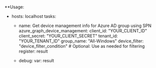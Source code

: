 **Usage:
- hosts: localhost
  tasks:
    - name: Get device management info for Azure AD group using SPN
      azure_graph_device_management:
        client_id: "YOUR_CLIENT_ID"
        client_secret: "YOUR_CLIENT_SECRET"
        tenant_id: "YOUR_TENANT_ID"
        group_name: "All-Windows"
        device_filter: "device_filter_condition"  # Optional: Use as needed for filtering
      register: result

    - debug:
        var: result
